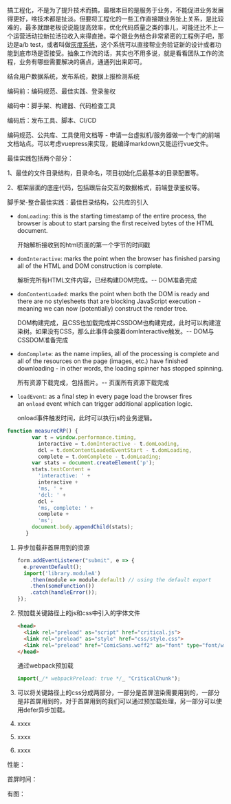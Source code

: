 搞工程化，不是为了提升技术而搞，最根本目的是服务于业务，不能促进业务发展得更好，啥技术都是扯淡。但要将工程化的一些工作直接跟业务扯上关系，是比较难的，最多就跟老板说说能提高效率，优化代码质量之类的事儿，可能还比不上一个运营活动拉新拉活拉收入来得直接。举个跟业务结合非常紧密的工程例子吧，那边是a/b test，或者叫做[灰度系统](https://www.zhihu.com/search?q=灰度系统&search_source=Entity&hybrid_search_source=Entity&hybrid_search_extra={"sourceType"%3A"answer"%2C"sourceId"%3A407728192})，这个系统可以直接帮业务验证新的设计或者功能到底市场是否接受。抽象工作流的话，其实也不用多说，就是看看团队工作的流程，业务有哪些需要解决的痛点，通通列出来即可。

结合用户数据系统，发布系统，数据上报检测系统

编码前：编码规范、最佳实践、登录鉴权

编码中：脚手架、构建器、代码检查工具

编码后：发布工具、脚本、CI/CD

编码规范、公共库、工具使用文档等 - 申请一台虚拟机/服务器做一个专门的前端文档站点。可以考虑vuepress来实现，能编译markdown又能运行vue文件。

最佳实践包括两个部分：

1、最佳的文件目录结构，目录命名，项目初始化后最基本的目录配置等。

2、框架层面的底座代码，包括跟后台交互的数据格式，前端登录鉴权等。

脚手架-整合最佳实践：最佳目录结构，公共库的引入

- `domLoading`: this is the starting timestamp of the entire process, the browser is about to start parsing the first received bytes of the HTML document.
  
  开始解析接收到的html页面的第一个字节的时间戳

- `domInteractive`: marks the point when the browser has finished parsing all of the HTML and DOM construction is complete.
  
  解析完所有HTML文件内容，已经构建DOM完成。-- DOM准备完成

- `domContentLoaded`: marks the point when both the DOM is ready and there are no stylesheets that are blocking JavaScript execution - meaning we can now (potentially) construct the render tree.
  
  DOM构建完成，且CSS也加载完成并CSSDOM也构建完成，此时可以构建渲染树。如果没有CSS，那么此事件会接着domInteractive触发。-- DOM与CSSDOM准备完成

- `domComplete`: as the name implies, all of the processing is complete and all of the resources on the page (images, etc.) have finished downloading - in other words, the loading spinner has stopped spinning.
  
  所有资源下载完成，包括图片。-- 页面所有资源下载完成

- `loadEvent`: as a final step in every page load the browser fires an `onload` event which can trigger additional application logic.
  
  onload事件触发时间，此时可以执行js的业务逻辑。

```javascript
function measureCRP() {
        var t = window.performance.timing,
          interactive = t.domInteractive - t.domLoading,
          dcl = t.domContentLoadedEventStart - t.domLoading,
          complete = t.domComplete - t.domLoading;
        var stats = document.createElement('p');
        stats.textContent =
          'interactive: ' +
          interactive +
          'ms, ' +
          'dcl: ' +
          dcl +
          'ms, complete: ' +
          complete +
          'ms';
        document.body.appendChild(stats);
      }
```

1. 异步加载非首屏用到的资源
   
   ```javascript
   form.addEventListener("submit", e => {
     e.preventDefault();
     import('library.moduleA')
       .then(module => module.default) // using the default export
       .then(someFunction())
       .catch(handleError());
   });
   ```

2. 预加载关键路径上的js和css中引入的字体文件
   
   ```html
   <head>
     <link rel="preload" as="script" href="critical.js">
     <link rel="preload" as="style" href="css/style.css">
     <link rel="preload" href="ComicSans.woff2" as="font" type="font/woff2" crossorigin>
   </head>
   ```
   
   通过webpack预加载
   
   ```javascript
   import(_/* webpackPreload: true */_ "CriticalChunk");
   ```

3. 可以将关键路径上的css分成两部分，一部分是首屏渲染需要用到的，一部分是非首屏用到的，对于首屏用到的我们可以通过预加载处理，另一部分可以使用defer异步加载。

4. xxxx

5. xxxx

6. xxxx

性能：

首屏时间：

有图：